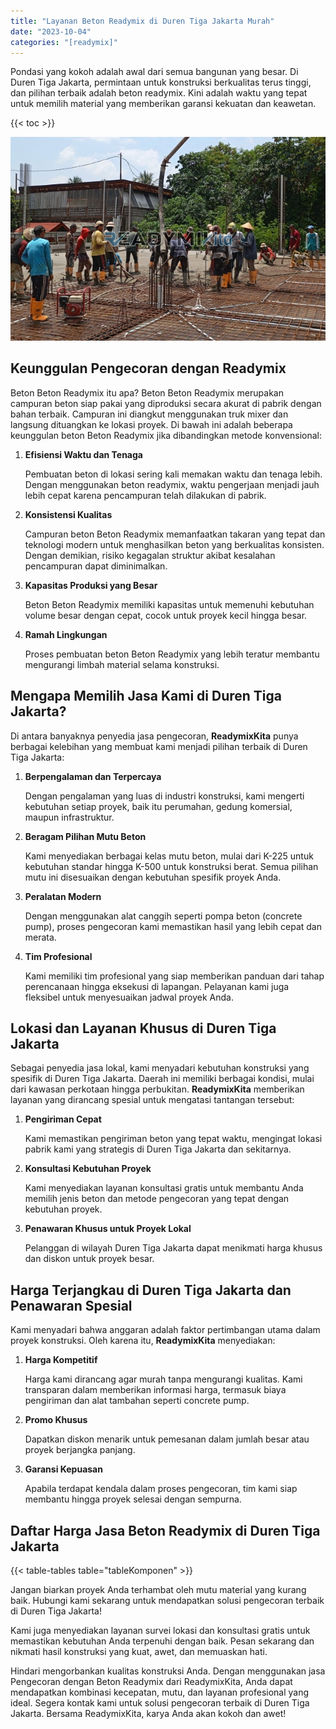 ```yaml
---
title: "Layanan Beton Readymix di Duren Tiga Jakarta Murah"
date: "2023-10-04"
categories: "[readymix]"
---
```


Pondasi yang kokoh adalah awal dari semua bangunan yang besar. Di Duren Tiga Jakarta, permintaan untuk konstruksi berkualitas terus tinggi, dan pilihan terbaik adalah beton readymix. Kini adalah waktu yang tepat untuk memilih material yang memberikan garansi kekuatan dan keawetan.

{{< toc >}}

![Layanan Beton Readymix di Duren Tiga Jakarta Murah](/images/readymix/cor-readymix-28.jpg)

## Keunggulan Pengecoran dengan Readymix

Beton Beton Readymix itu apa? Beton Beton Readymix merupakan campuran beton siap pakai yang diproduksi secara akurat di pabrik dengan bahan terbaik. Campuran ini diangkut menggunakan truk mixer dan langsung dituangkan ke lokasi proyek. Di bawah ini adalah beberapa keunggulan beton Beton Readymix jika dibandingkan metode konvensional:

1. **Efisiensi Waktu dan Tenaga**

   Pembuatan beton di lokasi sering kali memakan waktu dan tenaga lebih. Dengan menggunakan beton readymix, waktu pengerjaan menjadi jauh lebih cepat karena pencampuran telah dilakukan di pabrik.

2. **Konsistensi Kualitas**

   Campuran beton Beton Readymix memanfaatkan takaran yang tepat dan teknologi modern untuk menghasilkan beton yang berkualitas konsisten. Dengan demikian, risiko kegagalan struktur akibat kesalahan pencampuran dapat diminimalkan.

3. **Kapasitas Produksi yang Besar**

   Beton Beton Readymix memiliki kapasitas untuk memenuhi kebutuhan volume besar dengan cepat, cocok untuk proyek kecil hingga besar.

4. **Ramah Lingkungan**

   Proses pembuatan beton Beton Readymix yang lebih teratur membantu mengurangi limbah material selama konstruksi.

## Mengapa Memilih Jasa Kami di Duren Tiga Jakarta?

Di antara banyaknya penyedia jasa pengecoran, **ReadymixKita** punya berbagai kelebihan yang membuat kami menjadi pilihan terbaik di Duren Tiga Jakarta:

1. **Berpengalaman dan Terpercaya**

   Dengan pengalaman yang luas di industri konstruksi, kami mengerti kebutuhan setiap proyek, baik itu perumahan, gedung komersial, maupun infrastruktur.

2. **Beragam Pilihan Mutu Beton**

   Kami menyediakan berbagai kelas mutu beton, mulai dari K-225 untuk kebutuhan standar hingga K-500 untuk konstruksi berat. Semua pilihan mutu ini disesuaikan dengan kebutuhan spesifik proyek Anda.

3. **Peralatan Modern**

   Dengan menggunakan alat canggih seperti pompa beton (concrete pump), proses pengecoran kami memastikan hasil yang lebih cepat dan merata.

4. **Tim Profesional**

   Kami memiliki tim profesional yang siap memberikan panduan dari tahap perencanaan hingga eksekusi di lapangan. Pelayanan kami juga fleksibel untuk menyesuaikan jadwal proyek Anda.

## Lokasi dan Layanan Khusus di Duren Tiga Jakarta

Sebagai penyedia jasa lokal, kami menyadari kebutuhan konstruksi yang spesifik di Duren Tiga Jakarta. Daerah ini memiliki berbagai kondisi, mulai dari kawasan perkotaan hingga perbukitan. **ReadymixKita** memberikan layanan yang dirancang spesial untuk mengatasi tantangan tersebut:

1. **Pengiriman Cepat**

   Kami memastikan pengiriman beton yang tepat waktu, mengingat lokasi pabrik kami yang strategis di Duren Tiga Jakarta dan sekitarnya.

2. **Konsultasi Kebutuhan Proyek**

   Kami menyediakan layanan konsultasi gratis untuk membantu Anda memilih jenis beton dan metode pengecoran yang tepat dengan kebutuhan proyek.

3. **Penawaran Khusus untuk Proyek Lokal**

   Pelanggan di wilayah Duren Tiga Jakarta dapat menikmati harga khusus dan diskon untuk proyek besar.

## Harga Terjangkau di Duren Tiga Jakarta dan Penawaran Spesial

Kami menyadari bahwa anggaran adalah faktor pertimbangan utama dalam proyek konstruksi. Oleh karena itu, **ReadymixKita** menyediakan:

1. **Harga Kompetitif**

   Harga kami dirancang agar murah tanpa mengurangi kualitas. Kami transparan dalam memberikan informasi harga, termasuk biaya pengiriman dan alat tambahan seperti concrete pump.

2. **Promo Khusus**

   Dapatkan diskon menarik untuk pemesanan dalam jumlah besar atau proyek berjangka panjang.

3. **Garansi Kepuasan**

   Apabila terdapat kendala dalam proses pengecoran, tim kami siap membantu hingga proyek selesai dengan sempurna.

## Daftar Harga Jasa Beton Readymix di Duren Tiga Jakarta

{{< table-tables table="tableKomponen" >}}

Jangan biarkan proyek Anda terhambat oleh mutu material yang kurang baik. Hubungi kami sekarang untuk mendapatkan solusi pengecoran terbaik di Duren Tiga Jakarta!

Kami juga menyediakan layanan survei lokasi dan konsultasi gratis untuk memastikan kebutuhan Anda terpenuhi dengan baik. Pesan sekarang dan nikmati hasil konstruksi yang kuat, awet, dan memuaskan hati.

Hindari mengorbankan kualitas konstruksi Anda. Dengan menggunakan jasa Pengecoran dengan Beton Readymix dari ReadymixKita, Anda dapat mendapatkan kombinasi kecepatan, mutu, dan layanan profesional yang ideal. Segera kontak kami untuk solusi pengecoran terbaik di Duren Tiga Jakarta. Bersama ReadymixKita, karya Anda akan kokoh dan awet!